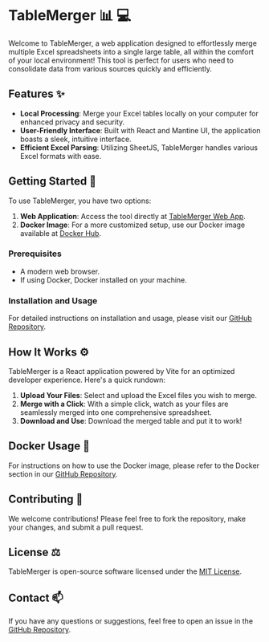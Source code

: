 # TableMerger :bar_chart: :computer:

Welcome to TableMerger, a web application designed to effortlessly merge multiple Excel spreadsheets into a single large table, all within the comfort of your local environment! This tool is perfect for users who need to consolidate data from various sources quickly and efficiently.

## Features :sparkles:

- **Local Processing**: Merge your Excel tables locally on your computer for enhanced privacy and security.
- **User-Friendly Interface**: Built with React and Mantine UI, the application boasts a sleek, intuitive interface.
- **Efficient Excel Parsing**: Utilizing SheetJS, TableMerger handles various Excel formats with ease.

## Getting Started :rocket:

To use TableMerger, you have two options:

1. **Web Application**: Access the tool directly at [TableMerger Web App](https://table-merger.kolb-antik.com).
2. **Docker Image**: For a more customized setup, use our Docker image available at [Docker Hub](https://hub.docker.com/repository/registry-1.docker.io/valentinkolb/table-merger/general).

### Prerequisites

- A modern web browser.
- If using Docker, Docker installed on your machine.

### Installation and Usage

For detailed instructions on installation and usage, please visit our [GitHub Repository](https://github.com/ValentinKolb/TableMerger).

## How It Works :gear:

TableMerger is a React application powered by Vite for an optimized developer experience. Here's a quick rundown:

1. **Upload Your Files**: Select and upload the Excel files you wish to merge.
2. **Merge with a Click**: With a simple click, watch as your files are seamlessly merged into one comprehensive spreadsheet.
3. **Download and Use**: Download the merged table and put it to work!

## Docker Usage :whale:

For instructions on how to use the Docker image, please refer to the Docker section in our [GitHub Repository](https://github.com/ValentinKolb/TableMerger).

## Contributing :handshake:

We welcome contributions! Please feel free to fork the repository, make your changes, and submit a pull request.

## License :balance_scale:

TableMerger is open-source software licensed under the [MIT License](https://github.com/ValentinKolb/TableMerger/blob/main/LICENSE).

## Contact :mailbox:

If you have any questions or suggestions, feel free to open an issue in the [GitHub Repository](https://github.com/ValentinKolb/TableMerger).